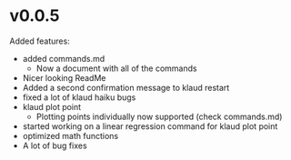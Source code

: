 # v0.0.5

Added features:
* added commands.md
    * Now a document with all of the commands
* Nicer looking ReadMe
* Added a second confirmation message to klaud restart
* fixed a lot of klaud haiku bugs
* klaud plot point
    * Plotting points individually now supported (check commands.md)
* started working on a linear regression command for klaud plot point 
* optimized math functions
* A lot of bug fixes